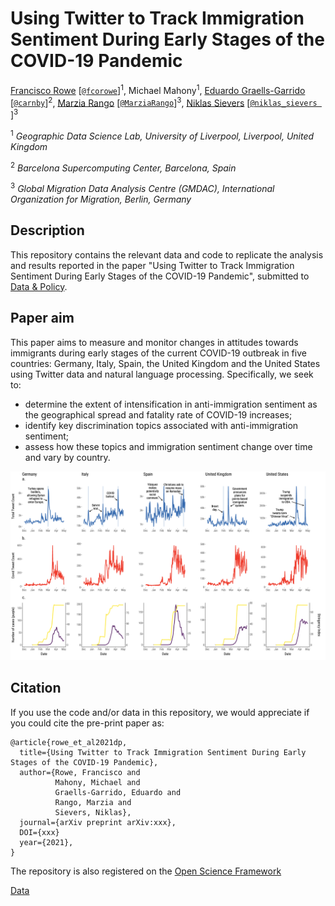 # Using Twitter to Track Immigration Sentiment During Early Stages of the COVID-19 Pandemic

[Francisco Rowe](http://www.franciscorowe.com) [[`@fcorowe`](http://twitter.com/fcorowe)]<sup>1</sup>, Michael Mahony<sup>1</sup>, [Eduardo Graells-Garrido](http://datagramas.cl) [[`@carnby`](https://twitter.com/carnby)]<sup>2</sup>, [Marzia Rango](https://migrationdataportal.org/de/node/2945) [[`@MarziaRango`](https://twitter.com/MarziaRango)]<sup>3</sup>, [Niklas Sievers](https://migrationdataportal.org/author/niklas-sievers) [[`@niklas_sievers
`](https://twitter.com/niklas_sievers)]<sup>3</sup>

<sup>1</sup> *Geographic Data Science Lab, University of Liverpool, Liverpool, United Kingdom*

<sup>2</sup> *Barcelona Supercomputing Center, Barcelona, Spain*

<sup>3</sup> *Global Migration Data Analysis Centre (GMDAC), International Organization for Migration, Berlin, Germany*

## Description

This repository contains the relevant data and code to replicate the analysis and results reported in the paper "Using Twitter to Track Immigration Sentiment During Early Stages of the COVID-19 Pandemic", submitted to [Data & Policy](https://www.cambridge.org/core/journals/data-and-policy).

## Paper aim

This paper aims to measure and monitor changes in attitudes towards immigrants during early stages of the current COVID-19 outbreak in five countries: Germany, Italy, Spain, the United Kingdom and the United States using Twitter data and natural language processing. Specifically, we seek to:
* determine the extent of intensification in anti-immigration sentiment as the geographical spread and fatality rate of COVID-19 increases;
* identify key discrimination topics associated with anti-immigration sentiment;
* assess how these topics and immigration sentiment change over time and vary by country.

![UK](./outputs/covid&tweet_counts.png)

## Citation

If you use the code and/or data in this repository, we would appreciate if you could cite the pre-print paper as:

```
@article{rowe_et_al2021dp,
  title={Using Twitter to Track Immigration Sentiment During Early Stages of the COVID-19 Pandemic},
  author={Rowe, Francisco and 
          Mahony, Michael and 
          Graells-Garrido, Eduardo and
          Rango, Marzia and
          Sievers, Niklas},
  journal={arXiv preprint arXiv:xxx},
  DOI={xxx}
  year={2021},
}
```

The repository is also registered on the [Open Science Framework](https://doi.org/10.17605/OSF.IO/84JWV)

[Data](.\data)


